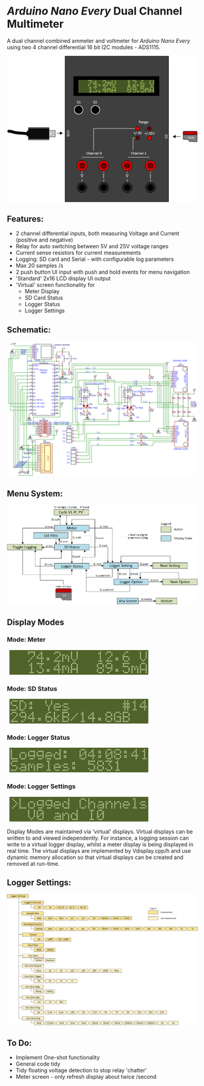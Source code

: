 # *Arduino Nano Every* Dual Channel Multimeter
A dual channel combined ammeter and voltmeter for *Arduino Nano Every* using two 4 channel differential 16 bit I2C modules - ADS1115.


![GitHub Logo](/resources/Meter.png)

## Features:
* 2 channel differential inputs, both measuring Voltage and Current (positive and negative)
* Relay for auto switching between 5V and 25V voltage ranges
* Current sense resistors for current measurements
* Logging: SD card and Serial - with configurable log parameters
* Max 20 samples /s
* 2 push button UI input with push and hold events for menu navigation
* 'Standard' 2x16 LCD display UI output
* 'Virtual' screen functionality for
  * Meter Display
  * SD Card Status
  * Logger Status
  * Logger Settings

## Schematic:
![GitHub Logo](/resources/Schematic.png)

## Menu System:
![GitHub Logo](/resources/Menu.png)

## Display Modes
### Mode: Meter
![GitHub Logo](/resources/Mode_Meter.png)
### Mode: SD Status
![GitHub Logo](/resources/Mode_SD.png)
### Mode: Logger Status
![GitHub Logo](/resources/Mode_Logger.png)
### Mode: Logger Settings
![GitHub Logo](/resources/Mode_LoggerSettings.png)

Display Modes are maintained via 'virtual' displays. Virtual displays can be written to and viewed independently. For instance, a logging session can write to a virtual logger display, whilst a meter display is being displayed in real time. The virtual displays are implemented by Vdisplay.cpp/h and use dynamic memory allocation so that virtual displays can be created and removed at run-time.


## Logger Settings:
![GitHub Logo](/resources/LoggerSettings.png)

## To Do:
* Implement One-shot functionality
* General code tidy
* Tidy floating voltage detection to stop relay 'chatter'
* Meter screen - only refresh display about twice /second
